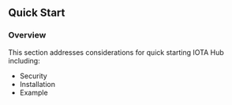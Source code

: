 ## Quick Start

### Overview

This section addresses considerations for quick starting IOTA Hub including:

- Security
- Installation
- Example
